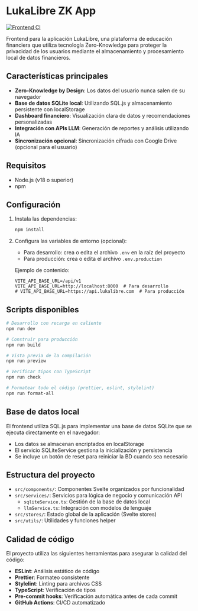 # LukaLibre ZK App

[![Frontend CI](https://github.com/raestrada/lukalibre/actions/workflows/frontend-ci.yml/badge.svg)](https://github.com/raestrada/lukalibre/actions/workflows/frontend-ci.yml)

Frontend para la aplicación LukaLibre, una plataforma de educación financiera que utiliza tecnología Zero-Knowledge para proteger la privacidad de los usuarios mediante el almacenamiento y procesamiento local de datos financieros.

## Características principales

- **Zero-Knowledge by Design**: Los datos del usuario nunca salen de su navegador
- **Base de datos SQLite local**: Utilizando SQL.js y almacenamiento persistente con localStorage
- **Dashboard financiero**: Visualización clara de datos y recomendaciones personalizadas
- **Integración con APIs LLM**: Generación de reportes y análisis utilizando IA
- **Sincronización opcional**: Sincronización cifrada con Google Drive (opcional para el usuario)

## Requisitos

- Node.js (v18 o superior)
- npm

## Configuración

1. Instala las dependencias:
   ```bash
   npm install
   ```

2. Configura las variables de entorno (opcional):

   - Para desarrollo: crea o edita el archivo `.env` en la raíz del proyecto
   - Para producción: crea o edita el archivo `.env.production`

   Ejemplo de contenido:
   ```
   VITE_API_BASE_URL=/api/v1
   VITE_API_BASE_URL=http://localhost:8000  # Para desarrollo
   # VITE_API_BASE_URL=https://api.lukalibre.com  # Para producción
   ```

## Scripts disponibles

```bash
# Desarrollo con recarga en caliente
npm run dev

# Construir para producción
npm run build

# Vista previa de la compilación
npm run preview

# Verificar tipos con TypeScript
npm run check

# Formatear todo el código (prettier, eslint, stylelint)
npm run format-all
```

## Base de datos local

El frontend utiliza SQL.js para implementar una base de datos SQLite que se ejecuta directamente en el navegador:

- Los datos se almacenan encriptados en localStorage
- El servicio SQLiteService gestiona la inicialización y persistencia
- Se incluye un botón de reset para reiniciar la BD cuando sea necesario

## Estructura del proyecto

- `src/components/`: Componentes Svelte organizados por funcionalidad
- `src/services/`: Servicios para lógica de negocio y comunicación API
  - `sqliteService.ts`: Gestión de la base de datos local
  - `llmService.ts`: Integración con modelos de lenguaje
- `src/stores/`: Estado global de la aplicación (Svelte stores)
- `src/utils/`: Utilidades y funciones helper

## Calidad de código

El proyecto utiliza las siguientes herramientas para asegurar la calidad del código:

- **ESLint**: Análisis estático de código
- **Prettier**: Formateo consistente
- **Stylelint**: Linting para archivos CSS
- **TypeScript**: Verificación de tipos
- **Pre-commit hooks**: Verificación automática antes de cada commit
- **GitHub Actions**: CI/CD automatizado
